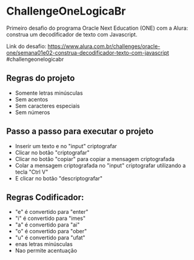 # ChallengeOneLogicaBr

Primeiro desafio do programa Oracle Next Education (ONE) com a Alura: construa um decodificador de texto com Javascript. 

Link do desafio: https://www.alura.com.br/challenges/oracle-one/semana01e02-construa-decodificador-texto-com-javascript
#challengeonelogicabr 


## Regras do projeto

- Somente letras minúsculas
- Sem acentos 
- Sem caracteres especiais
- Sem números

## Passo a passo para executar o projeto

- Inserir um texto e no "input" criptografar
- Clicar no botão "criptografar"
- Clicar no botão "copiar" para copiar a mensagem criptografada
- Colar a mensagem criptografada no "input" criptografar utilizando a tecla "Ctrl V"
- E clicar no botão "descriptografar"

## Regras Codificador: 
- "e" é convertido para "enter" 
- "i" é convertido para "imes"
- "a" é convertido para "ai"
- "o" é convertido para "ober"
- "u" é convertido para "ufat"
- enas letras minúsculas
- Nao permite acentuação
